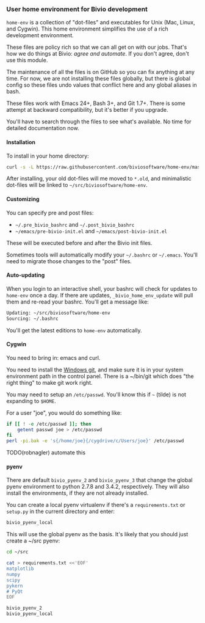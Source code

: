 ### User home environment for Bivio development

`home-env` is a collection of "dot-files" and executables for Unix
(Mac, Linux, and Cygwin). This home environment simplifies the use
of a rich development environment.

These files are policy rich so that we can all get on with our jobs. That's
how we do things at Bivio: _agree and automate_. If you don't agree,
don't use this module.

The maintenance of all the files is on GitHub so you can fix anything
at any time. For now, we are not installing these files globally, but
there is global config so these files undo values that conflict here and
any global aliases in bash.

These files work with Emacs 24+, Bash 3+, and Git 1.7+. There is some
attempt at backward compatibility, but it's better if you upgrade.

You'll have to search through the files to see what's available. No
time for detailed documentation now.

#### Installation

To install in your home directory:

```sh
curl -s -L https://raw.githubusercontent.com/biviosoftware/home-env/master/install.sh | bash
```

After installing, your old dot-files will me moved to `*.old`, and minimalistic
dot-files will be linked to `~/src/biviosoftware/home-env`.

#### Customizing

You can specify pre and post files:

* `~/.pre_bivio_bashrc` and `~/.post_bivio_bashrc`
* `~/emacs/pre-bivio-init.el` and `~/emacs/post-bivio-init.el`

These will be executed before and after the Bivio init files.

Sometimes tools will automatically modify your `~/.bashrc` or `~/.emacs`.
You'll need to migrate those changes to the "post" files.

#### Auto-updating

When you login to an interactive shell, your bashrc will check for
updates to `home-env` once a day.  If there are updates,
`_bivio_home_env_update` will pull them and re-read your bashrc. You'll get a message
like:

```bash
Updating: ~/src/biviosoftware/home-env
Sourcing: ~/.bashrc
```

You'll get the latest editions to `home-env` automatically.

#### Cygwin

You need to bring in: emacs and curl.

You need to install the [Windows git](https://git-scm.com/download/win),
and make sure it is in your system environment path in the control panel.
There is a ~/bin/git which does "the right thing" to make git work right.

You may need to setup an `/etc/passwd`. You'll know this if `~` (tilde) is not expanding to `$HOME`.

For a user "joe", you would do something like:

```bash
if [[ ! -e /etc/passwd ]]; then
    getent passwd joe > /etc/passwd
fi
perl -pi.bak -e 's{/home/joe}{/cygdrive/c/Users/joe}' /etc/passwd
```

TODO(robnagler) automate this


#### pyenv

There are default `bivio_pyenv_2` and `bivio_pyenv_3` that change the
global pyenv environment to python 2.7.8 and 3.4.2, respectively. They will
also install the environments, if they are not already installed.

You can create a local pyenv virtualenv if there's a `requirements.txt` or
`setup.py` in the current directory and enter:

```bash
bivio_pyenv_local
```

This will use the global pyenv as the basis. It's likely that you should
just create a ~/src pyenv:

```bash
cd ~/src

cat > requirements.txt <<'EOF'
matplotlib
numpy
scipy
pykern
# PyQt
EOF

bivio_pyenv_2
bivio_pyenv_local
```
